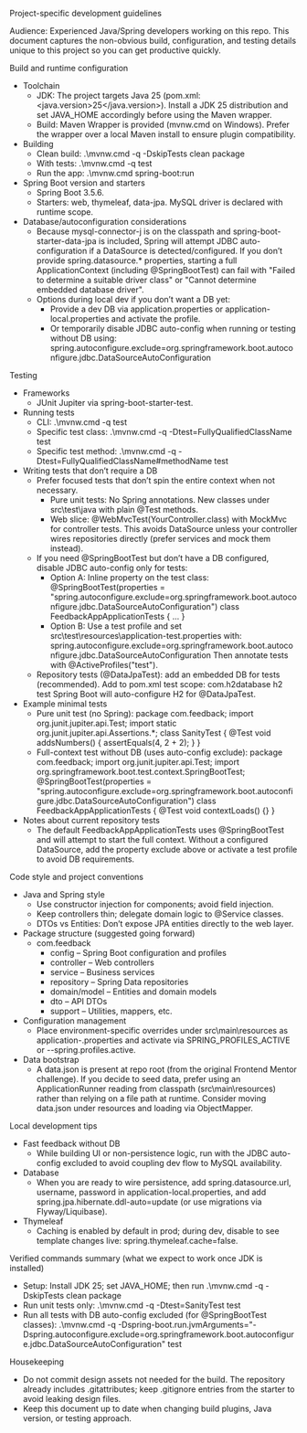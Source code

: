 Project-specific development guidelines

Audience: Experienced Java/Spring developers working on this repo. This document captures the non-obvious build, configuration, and testing details unique to this project so you can get productive quickly.

Build and runtime configuration
- Toolchain
  - JDK: The project targets Java 25 (pom.xml: <java.version>25</java.version>). Install a JDK 25 distribution and set JAVA_HOME accordingly before using the Maven wrapper.
  - Build: Maven Wrapper is provided (mvnw.cmd on Windows). Prefer the wrapper over a local Maven install to ensure plugin compatibility.
- Building
  - Clean build: .\mvnw.cmd -q -DskipTests clean package
  - With tests: .\mvnw.cmd -q test
  - Run the app: .\mvnw.cmd spring-boot:run
- Spring Boot version and starters
  - Spring Boot 3.5.6.
  - Starters: web, thymeleaf, data-jpa. MySQL driver is declared with runtime scope.
- Database/autoconfiguration considerations
  - Because mysql-connector-j is on the classpath and spring-boot-starter-data-jpa is included, Spring will attempt JDBC auto-configuration if a DataSource is detected/configured. If you don’t provide spring.datasource.* properties, starting a full ApplicationContext (including @SpringBootTest) can fail with "Failed to determine a suitable driver class" or "Cannot determine embedded database driver".
  - Options during local dev if you don’t want a DB yet:
    - Provide a dev DB via application.properties or application-local.properties and activate the profile.
    - Or temporarily disable JDBC auto-config when running or testing without DB using: spring.autoconfigure.exclude=org.springframework.boot.autoconfigure.jdbc.DataSourceAutoConfiguration

Testing
- Frameworks
  - JUnit Jupiter via spring-boot-starter-test.
- Running tests
  - CLI: .\mvnw.cmd -q test
  - Specific test class: .\mvnw.cmd -q -Dtest=FullyQualifiedClassName test
  - Specific test method: .\mvnw.cmd -q -Dtest=FullyQualifiedClassName#methodName test
- Writing tests that don’t require a DB
  - Prefer focused tests that don’t spin the entire context when not necessary.
    - Pure unit tests: No Spring annotations. New classes under src\test\java with plain @Test methods.
    - Web slice: @WebMvcTest(YourController.class) with MockMvc for controller tests. This avoids DataSource unless your controller wires repositories directly (prefer services and mock them instead).
  - If you need @SpringBootTest but don’t have a DB configured, disable JDBC auto-config only for tests:
    - Option A: Inline property on the test class:
      @SpringBootTest(properties = "spring.autoconfigure.exclude=org.springframework.boot.autoconfigure.jdbc.DataSourceAutoConfiguration")
      class FeedbackAppApplicationTests { ... }
    - Option B: Use a test profile and set src\test\resources\application-test.properties with:
      spring.autoconfigure.exclude=org.springframework.boot.autoconfigure.jdbc.DataSourceAutoConfiguration
      Then annotate tests with @ActiveProfiles("test").
  - Repository tests (@DataJpaTest): add an embedded DB for tests (recommended). Add to pom.xml test scope:
      <dependency>
        <groupId>com.h2database</groupId>
        <artifactId>h2</artifactId>
        <scope>test</scope>
      </dependency>
    Spring Boot will auto-configure H2 for @DataJpaTest.
- Example minimal tests
  - Pure unit test (no Spring):
      package com.feedback;
      import org.junit.jupiter.api.Test;
      import static org.junit.jupiter.api.Assertions.*;
      class SanityTest {
        @Test void addsNumbers() { assertEquals(4, 2 + 2); }
      }
  - Full-context test without DB (uses auto-config exclude):
      package com.feedback;
      import org.junit.jupiter.api.Test;
      import org.springframework.boot.test.context.SpringBootTest;
      @SpringBootTest(properties = "spring.autoconfigure.exclude=org.springframework.boot.autoconfigure.jdbc.DataSourceAutoConfiguration")
      class FeedbackAppApplicationTests {
        @Test void contextLoads() {}
      }
- Notes about current repository tests
  - The default FeedbackAppApplicationTests uses @SpringBootTest and will attempt to start the full context. Without a configured DataSource, add the property exclude above or activate a test profile to avoid DB requirements.

Code style and project conventions
- Java and Spring style
  - Use constructor injection for components; avoid field injection.
  - Keep controllers thin; delegate domain logic to @Service classes.
  - DTOs vs Entities: Don’t expose JPA entities directly to the web layer.
- Package structure (suggested going forward)
  - com.feedback
    - config – Spring Boot configuration and profiles
    - controller – Web controllers
    - service – Business services
    - repository – Spring Data repositories
    - domain/model – Entities and domain models
    - dto – API DTOs
    - support – Utilities, mappers, etc.
- Configuration management
  - Place environment-specific overrides under src\main\resources as application-<profile>.properties and activate via SPRING_PROFILES_ACTIVE or --spring.profiles.active.
- Data bootstrap
  - A data.json is present at repo root (from the original Frontend Mentor challenge). If you decide to seed data, prefer using an ApplicationRunner reading from classpath (src\main\resources) rather than relying on a file path at runtime. Consider moving data.json under resources and loading via ObjectMapper.

Local development tips
- Fast feedback without DB
  - While building UI or non-persistence logic, run with the JDBC auto-config excluded to avoid coupling dev flow to MySQL availability.
- Database
  - When you are ready to wire persistence, add spring.datasource.url, username, password in application-local.properties, and add spring.jpa.hibernate.ddl-auto=update (or use migrations via Flyway/Liquibase).
- Thymeleaf
  - Caching is enabled by default in prod; during dev, disable to see template changes live: spring.thymeleaf.cache=false.

Verified commands summary (what we expect to work once JDK is installed)
- Setup: Install JDK 25; set JAVA_HOME; then run .\mvnw.cmd -q -DskipTests clean package
- Run unit tests only: .\mvnw.cmd -q -Dtest=SanityTest test
- Run all tests with DB auto-config excluded (for @SpringBootTest classes): .\mvnw.cmd -q -Dspring-boot.run.jvmArguments="-Dspring.autoconfigure.exclude=org.springframework.boot.autoconfigure.jdbc.DataSourceAutoConfiguration" test

Housekeeping
- Do not commit design assets not needed for the build. The repository already includes .gitattributes; keep .gitignore entries from the starter to avoid leaking design files.
- Keep this document up to date when changing build plugins, Java version, or testing approach.